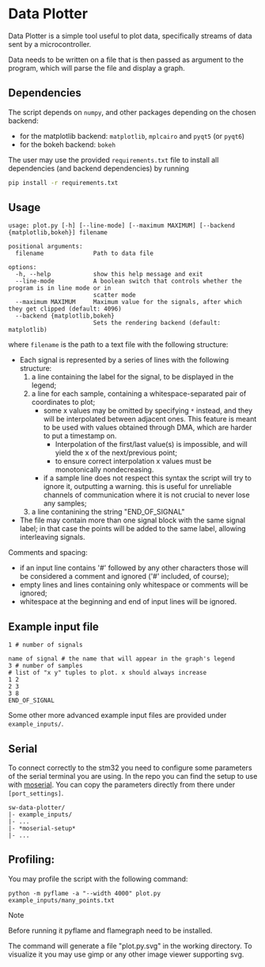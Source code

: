 # Data Plotter

Data Plotter is a simple tool useful to plot data, specifically streams of data sent by a microcontroller.

Data needs to be written on a file that is then passed as argument to the program, which will parse the file and display a graph.

## Dependencies

The script depends on `numpy`, and other packages depending on the chosen backend:
- for the matplotlib backend: `matplotlib`, `mplcairo` and `pyqt5` (or `pyqt6`)
- for the bokeh backend: `bokeh`

The user may use the provided `requirements.txt` file to install all dependencies (and backend dependencies) by running
```bash
pip install -r requirements.txt
```

## Usage
```
usage: plot.py [-h] [--line-mode] [--maximum MAXIMUM] [--backend {matplotlib,bokeh}] filename

positional arguments:
  filename              Path to data file

options:
  -h, --help            show this help message and exit
  --line-mode           A boolean switch that controls whether the program is in line mode or in
                        scatter mode
  --maximum MAXIMUM     Maximum value for the signals, after which they get clipped (default: 4096)
  --backend {matplotlib,bokeh}
                        Sets the rendering backend (default: matplotlib)

```
where `filename` is the path to a text file with the following structure:

- Each signal is represented by a series of lines with the following structure:
    1. a line containing the label for the signal, to be displayed in the legend;
    1. a line for each sample, containing a whitespace-separated pair of coordinates to plot;
        * some x values may be omitted by specifying `*` instead, and they will be interpolated between adjacent ones. This feature is meant to be used with values obtained through DMA, which are harder to put a timestamp on.
            * Interpolation of the first/last value(s) is impossible, and will yield the x of the next/previous point;
            * to ensure correct interpolation x values must be monotonically nondecreasing.
        * if a sample line does not respect this syntax the script will try to ignore it, outputting a warning. this is useful for unreliable channels of communication where it is not crucial to never lose any samples;
    1. a line contanining the string "END_OF_SIGNAL"
- The file may contain more than one signal block with the same signal label; in that case the points will be added to the same label, allowing interleaving signals.

Comments and spacing:
* if an input line contains '#' followed by any other characters those will be considered a comment and ignored ('#' included, of course);
* empty lines and lines containing only whitespace or comments will be ignored;
* whitespace at the beginning and end of input lines will be ignored.

## Example input file

```
1 # number of signals

name of signal # the name that will appear in the graph's legend
3 # number of samples
# list of "x y" tuples to plot. x should always increase
1 2
2 3
3 8
END_OF_SIGNAL
```

Some other more advanced example input files are provided under `example_inputs/`.

## Serial

To connect correctly to the stm32 you need to configure some parameters
of the serial terminal you are using.
In the repo you can find the setup to use with [moserial](https://gitlab.gnome.org/GNOME/moserial).
You can copy the parameters directly from there under `[port_settings]`.

```
sw-data-plotter/
|- example_inputs/
|- ...
|- *moserial-setup*
|- ...
```

## Profiling:
You may profile the script with the following command:

```
python -m pyflame -a "--width 4000" plot.py example_inputs/many_points.txt
```

> [!NOTE]
> Before running it pyflame and flamegraph need to be installed.

The command will generate a file "plot.py.svg" in the working directory. To visualize it you may use gimp or any other image viewer supporting svg.


